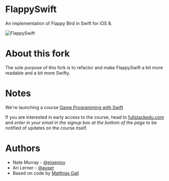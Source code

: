 # FlappySwift

An implementation of Flappy Bird in Swift for iOS 8.

![FlappySwift](http://i.imgur.com/1NLoToU.gif)

# About this fork

The sole purpose of this fork is to refactor and make FlappySwift a bit more readable and a bit more Swifty.

# Notes

We're launching a course [Game Programming with Swift](https://fullstackedu.com)

If you are interested in early access to the course, head to [fullstackedu.com](https://www.fullstackedu.com) and _enter in your email in the signup box at the bottom of the page_ to be notified of updates on the course itself.

# Authors

- Nate Murray - [@eigenjoy](https://twitter.com/eigenjoy)
- Ari Lerner - [@auser](https://twitter.com/auser)
- Based on code by [Matthias Gall](http://digitalbreed.com/2014/how-to-build-a-game-like-flappy-bird-with-xcode-and-sprite-kit)

